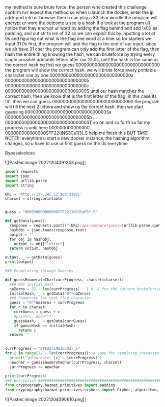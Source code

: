 my method is pure brute force, the person who created this challenge confirm nvr expect this method
so when u launch the docker, enter the ip addr:port into ur browser then u can play a 32 char wordle
the program will encrypt ur word the outcome u see is a hash
if u look at the program ull notice that they encrypt ur word by adding the flag behind and add \x00 as padding, and cut str to len of 32
so we can exploit this by inputting a lot of 0s and figuring out what is the flag one word at a time
so for starters we input 31 0s first, the program will add the flag to the end of our input. since we alr have 31 char the program can only add the first letter of the flag, then hash the entire thing
knowing the hash, we can bruteforce by trying every single possible printable letters after our 31 0s, until the hash is the same as the correct hash
eg first we guess 
0000000000000000000000000000000
the program will show the correct hash. we will brute force every printable character one by one
000000000000000000000000000000a
000000000000000000000000000000b
000000000000000000000000000000c
...
000000000000000000000000000000S
until our hash matches the correct hash, then we know that is the first letter of the flag. in this case its 'S'.
then we can guess
000000000000000000000000000000
the program will fill the next 2 letters and show us the correct hash. then we start guessing
000000000000000000000000000000Sa
000000000000000000000000000000Sb
...
000000000000000000000000000000ST
so on and so forth
so far my progress is until here
000000000000000
000000000000000STF22{iNS3CuR3!_S
help me finish this
BUT TAKE NOTE!!! everytime u start a new docker instance, the hashing algorithm changes, so u have to use ur first guess on the 0s everytime


Bypasslockout

![[Pasted image 20221204091243.png]]


```python
import requests
import json
import urllib.parse
import string

URL = 'http://157.245.52.169:31981'
charset = string.printable


guess = "000000000000000STF22{iNS3CuR3!_S"

def getData(guess):
  response = requests.post(f"{URL}/api/compare?guess={urllib.parse.quote_plus(guess)}", data={})
  hashObj = json.loads(response.text)
  output = ""
  for obj in hashObj:
    output += obj["letter"]
  return output, hashObj

output, _ = getData(guess)
print(output)

### Enumerating through Guesses

def guessEnumerateChar(currProgress, charset=charset):
  ### Get initial hash
  noZeros = 32 - len(currProgress) - 1 # -1 for the current bruteforcing character
  initialHash, _ = getData("0"*noZeros)
  ### Enumerate for next flag character
  guess = "0"*noZeros + currProgress 
  for c in charset:
    currGuess = guess + c
    #print(c, end="")
    guessHash, _ = getData(currGuess)
    if guessHash == initialHash:
      return c
  return ''
  
  
currProgress = "STF22{iNS3CuR3!_S"
for i in range(32 - len(currProgress)): # Loop for remaining characters
  print(f"\nCharacter {i} : {currProgress}")
  newchar = guessEnumerateChar(currProgress, charset)
  currProgress += newchar
  
print(currProgress)
### Encryption #########################################################
from cryptography.hazmat.primitives import padding
from cryptography.hazmat.primitives.ciphers import Cipher, algorithms, modes
```

![[Pasted image 20221204090610.png]]